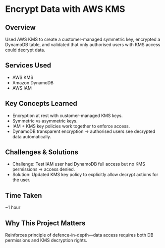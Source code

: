 # Encrypt Data with AWS KMS

## Overview
Used AWS KMS to create a customer-managed symmetric key, encrypted a DynamoDB table, and validated that only authorised users with KMS access could decrypt data.

## Services Used
- AWS KMS  
- Amazon DynamoDB  
- AWS IAM  

## Key Concepts Learned
- Encryption at rest with customer-managed KMS keys.  
- Symmetric vs asymmetric keys.  
- IAM + KMS key policies work together to enforce access.  
- DynamoDB transparent encryption → authorised users see decrypted data automatically.  

## Challenges & Solutions
- Challenge: Test IAM user had DynamoDB full access but no KMS permissions → access denied.  
- Solution: Updated KMS key policy to explicitly allow decrypt actions for the user.  

## Time Taken
~1 hour  

## Why This Project Matters
Reinforces principle of defence-in-depth—data access requires both DB permissions and KMS decryption rights.
